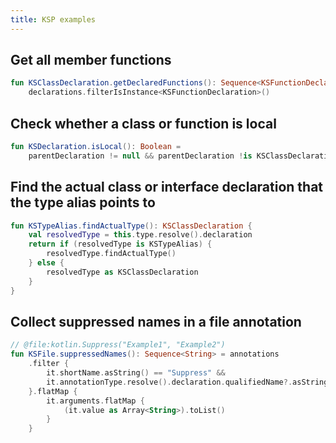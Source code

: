 ```yaml
---
title: KSP examples
---
```



## Get all member functions

```kotlin
fun KSClassDeclaration.getDeclaredFunctions(): Sequence<KSFunctionDeclaration> =
    declarations.filterIsInstance<KSFunctionDeclaration>()
```

## Check whether a class or function is local

```kotlin
fun KSDeclaration.isLocal(): Boolean =
    parentDeclaration != null && parentDeclaration !is KSClassDeclaration
```

## Find the actual class or interface declaration that the type alias points to

```kotlin
fun KSTypeAlias.findActualType(): KSClassDeclaration {
    val resolvedType = this.type.resolve().declaration
    return if (resolvedType is KSTypeAlias) {
        resolvedType.findActualType()
    } else {
        resolvedType as KSClassDeclaration
    }
}
```

## Collect suppressed names in a file annotation

```kotlin
// @file:kotlin.Suppress("Example1", "Example2")
fun KSFile.suppressedNames(): Sequence<String> = annotations
    .filter {
        it.shortName.asString() == "Suppress" &&
        it.annotationType.resolve().declaration.qualifiedName?.asString() == "kotlin.Suppress"
    }.flatMap {
        it.arguments.flatMap {
            (it.value as Array<String>).toList()
        }
    }
```
